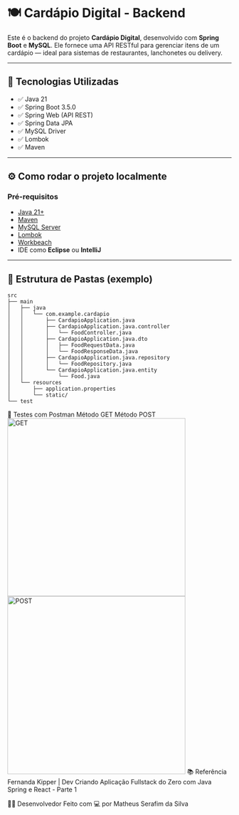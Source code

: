 # 🍽️ Cardápio Digital - Backend

Este é o backend do projeto **Cardápio Digital**, desenvolvido com **Spring Boot** e **MySQL**. Ele fornece uma API RESTful para gerenciar itens de um cardápio — ideal para sistemas de restaurantes, lanchonetes ou delivery.

---

## 🚀 Tecnologias Utilizadas

- ✅ Java 21  
- ✅ Spring Boot 3.5.0  
- ✅ Spring Web (API REST)  
- ✅ Spring Data JPA  
- ✅ MySQL Driver  
- ✅ Lombok  
- ✅ Maven  

---

## ⚙️ Como rodar o projeto localmente

### Pré-requisitos

- [Java 21+](https://www.oracle.com/java/technologies/javase/jdk21-archive-downloads.html)  
- [Maven](https://maven.apache.org/)  
- [MySQL Server](https://dev.mysql.com/downloads/installer/)  
- [Lombok](https://projectlombok.org/download)
- [Workbeach](https://dev.mysql.com/downloads/workbench/)
- IDE como **Eclipse** ou **IntelliJ**

---

## 📁 Estrutura de Pastas (exemplo)

```plaintext
src
├── main
│   ├── java
│   │   └── com.example.cardapio
│   │       ├── CardapioApplication.java
│   │       ├── CardapioApplication.java.controller
│   │       │   └── FoodController.java
│   │       ├── CardapioApplication.java.dto
│   │       │   ├── FoodRequestData.java
│   │       │   └── FoodResponseData.java
│   │       ├── CardapioApplication.java.repository
│   │       │   └── FoodRepository.java
│   │       └── CardapioApplication.java.entity
│   │           └── Food.java
│   └── resources
│       ├── application.properties
│       └── static/
└── test

```
🧪 Testes com Postman
Método GET	Método POST
<img src="https://github.com/user-attachments/assets/249cc95c-8302-471f-b5b2-3ee4bdd0fcb5" alt="GET" width="400"/>	<img src="https://github.com/user-attachments/assets/316d3c3c-065c-4be4-849c-076b8fb7a1e7" alt="POST" width="400"/>
📚 Referência
Fernanda Kipper | Dev
Criando Aplicação Fullstack do Zero com Java Spring e React - Parte 1

👨‍💻 Desenvolvedor
Feito com 💻 por Matheus Serafim da Silva
 
